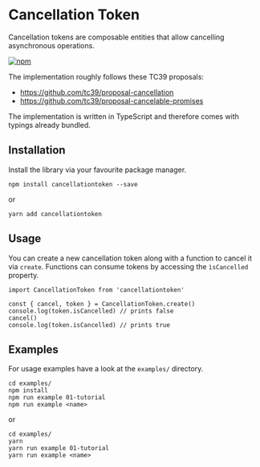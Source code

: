 # Cancellation Token

Cancellation tokens are composable entities that allow cancelling asynchronous operations.

[![npm](https://img.shields.io/npm/v/cancellationtoken.svg?style=flat-square)](https://www.npmjs.com/package/cancellationtoken)

The implementation roughly follows these TC39 proposals:
- https://github.com/tc39/proposal-cancellation
- https://github.com/tc39/proposal-cancelable-promises

The implementation is written in TypeScript and therefore comes with typings already bundled.

## Installation

Install the library via your favourite package manager.

```
npm install cancellationtoken --save
```
or
```
yarn add cancellationtoken
```

## Usage

You can create a new cancellation token along with a function to cancel it via `create`. Functions can consume tokens by accessing the `ìsCancelled` property.

```
import CancellationToken from 'cancellationtoken'

const { cancel, token } = CancellationToken.create()
console.log(token.isCancelled) // prints false
cancel()
console.log(token.isCancelled) // prints true
```

## Examples

For usage examples have a look at the `examples/` directory.

```
cd examples/
npm install
npm run example 01-tutorial
npm run example <name>
```
or
```
cd examples/
yarn
yarn run example 01-tutorial
yarn run example <name>
```
